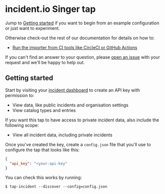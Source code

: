 # incident.io Singer tap

Jump to [Getting started](#getting-started) if you want to begin from an example
configuration or just want to experiment.

Otherwise check-out the rest of our documentation for details on how to:

- [Run the importer from CI tools like CircleCI or GitHub Actions](deploying.md)

[open-issue]: https://github.com/incident-io/singer-tap/issues/new

If you can't find an answer to your question, please [open an issue][open-issue]
with your request and we'll be happy to help out.

## Getting started

[api-keys]: https://app.incident.io/settings/api-keys

Start by visiting your [incident dashboard][api-keys] to create an API key with
permission to:

- View data, like public incidents and organisation settings
- View catalog types and entries

If you want this tap to have access to private incident data, also include the
following scope:

- View all incident data, including private incidents

Once you've created the key, create a `config.json` file that you'll use to
configure the tap that looks like this:

```json
{
  "api_key": "<your-api-key"
}
```

You can check this works by running:

```console
$ tap-incident --discover --config=config.json
```
